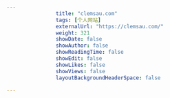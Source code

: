 ---
                title: "clemsau.com"
                tags: [个人网站]
                externalUrl: "https://clemsau.com/"
                weight: 321
                showDate: false
                showAuthor: false
                showReadingTime: false
                showEdit: false
                showLikes: false
                showViews: false
                layoutBackgroundHeaderSpace: false
                ---

